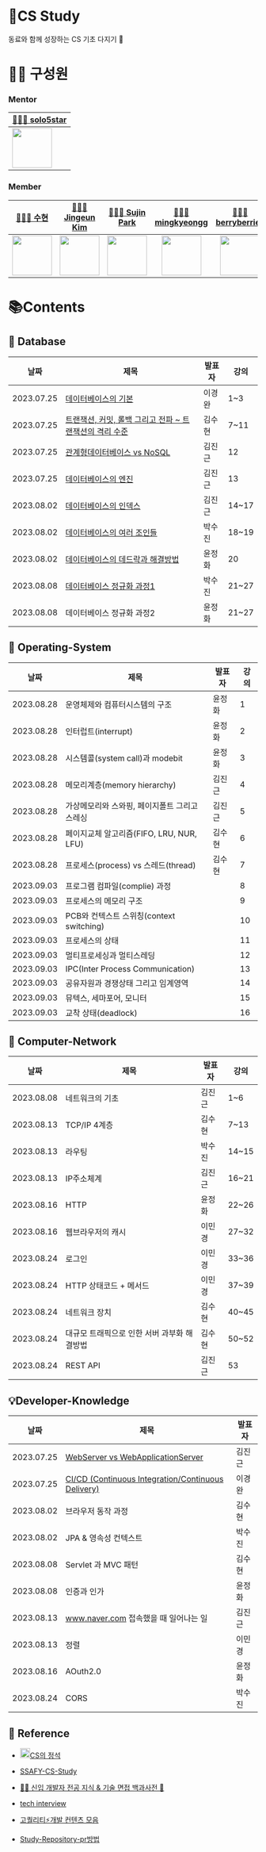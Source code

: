 # 📖CS Study

동료와 함께 성장하는 CS 기초 다지기 🌱

# 👩🏻 구성원

### Mentor 

| [🧑🏻‍💻 solo5star](https://github.com/solo5star)|
| --- |
| [<img src="https://avatars.githubusercontent.com/u/20203944?v=4" width="80">](https://github.com/solo5star) |

### Member

| [👩🏻‍💻 수현](https://github.com/24tngus) | [🧑🏻‍💻 Jingeun Kim](https://github.com/jindream6128) | [👩🏻‍💻 Sujin Park](https://github.com/sujin-park0607) | [🧑🏻‍💻 mingkyeongg](https://github.com/mingkyeongg) | [👩🏻‍💻 berryberries](https://github.com/berryberries) |
|:------------------------------------:|:------------------------------------:|:------------------------------------:|:------------------------------------:|:------------------------------------:|
|[<img src="https://avatars.githubusercontent.com/u/68477988?v=4" width="80">](https://github.com/24tngus)|[<img src="https://avatars.githubusercontent.com/u/101094583?v=4" width="80">](https://github.com/jindream6128)|[<img src="https://avatars.githubusercontent.com/u/75667075?v=4" width="80">](https://github.com/park0607)|[<img src="https://avatars.githubusercontent.com/u/122078277?v=4" width="80">](https://github.com/mingkyeongg)|[<img src="https://avatars.githubusercontent.com/u/122462263?v=4" width="80">](https://github.com/berryberries)|

# 📚Contents

## 📘 Database

| 날짜 | 제목 | 발표자 | 강의 |
| ----- | ----- | ----- | ---- |
| 2023.07.25 | [데이터베이스의 기본]() | 이경완 | 1~3 |
| 2023.07.25 | [트랜잭션, 커밋, 롤백 그리고 전파 ~ 트랜잭션의 격리 수준]() | 김수현 | 7~11 |
| 2023.07.25 | [관계형데이터베이스 vs NoSQL]() | 김진근 | 12 |
| 2023.07.25 | [데이터베이스의 엔진]() | 김진근 | 13 |
| 2023.08.02 | [데이터베이스의 인덱스]() | 김진근 | 14~17 |
| 2023.08.02 | [데이터베이스의 여러 조인들]()| 박수진 | 18~19 |
| 2023.08.02 | [데이터베이스의 데드락과 해결방법]() | 윤정화 | 20 |
| 2023.08.08 | [데이터베이스 정규화 과정1]() | 박수진 | 21~27 |
| 2023.08.08 | 데이터베이스 정규화 과정2 | 윤정화 | 21~27 |

## 📗 Operating-System

| 날짜 | 제목 | 발표자 | 강의 |
| ----- | ----- | ----- | ---- |
| 2023.08.28 | 운영체제와 컴퓨터시스템의 구조 | 윤정화 | 1 |
| 2023.08.28 | 인터럽트(interrupt) | 윤정화 | 2 |
| 2023.08.28 | 시스템콜(system call)과 modebit | 윤정화 | 3 |
| 2023.08.28 | 메모리계층(memory hierarchy) | 김진근 | 4 |
| 2023.08.28 | 가상메모리와 스와핑, 페이지폴트 그리고 스레싱 | 김진근 | 5 |
| 2023.08.28 | 페이지교체 알고리즘(FIFO, LRU, NUR, LFU) | 김수현 | 6 |
| 2023.08.28 | 프로세스(process) vs 스레드(thread) | 김수현 | 7 |
| 2023.09.03 | 프로그램 컴파일(complie) 과정 |  | 8 |
| 2023.09.03 | 프로세스의 메모리 구조 |  | 9 |
| 2023.09.03 | PCB와 컨텍스트 스위칭(context switching) |  | 10 |
| 2023.09.03 | 프로세스의 상태 |  | 11 |
| 2023.09.03 | 멀티프로세싱과 멀티스레딩 |  | 12 |
| 2023.09.03 | IPC(Inter Process Communication) |  | 13 |
| 2023.09.03 | 공유자원과 경쟁상태 그리고 임계영역 |  | 14 |
| 2023.09.03 | 뮤텍스, 세마포어, 모니터 |  | 15 |
| 2023.09.03 | 교착 상태(deadlock) |  | 16 |

## 📕 Computer-Network

| 날짜 | 제목 | 발표자 | 강의 |
| ----- | ----- | ----- | ---- |
| 2023.08.08 | 네트워크의 기초 | 김진근 | 1~6 |
| 2023.08.13 | TCP/IP 4계층 | 김수현 | 7~13 |
| 2023.08.13 | 라우팅 | 박수진 | 14~15 |
| 2023.08.13 | IP주소체계 | 김진근 | 16~21 |
| 2023.08.16 | HTTP | 윤정화 | 22~26 |
| 2023.08.16 | 웹브라우저의 캐시 | 이민경 | 27~32 |
| 2023.08.24 | 로그인 | 이민경 | 33~36 |
| 2023.08.24 | HTTP 상태코드 + 메서드 | 이민경 | 37~39 |
| 2023.08.24 | 네트워크 장치 | 김수현 | 40~45 |
| 2023.08.24 | 대규모 트래픽으로 인한 서버 과부화 해결방법 | 김수현 | 50~52 |
| 2023.08.24 | REST API | 김진근 | 53 |



## 💡Developer-Knowledge

| 날짜 | 제목 | 발표자 |
| ----- | ----- | ----- |
| 2023.07.25 | [WebServer vs WebApplicationServer](./Contents/Knowledge/WebServer%20vs%20WebApplicationServer.md) | 김진근 |
| 2023.07.25 | [CI/CD (Continuous Integration/Continuous Delivery)](./Contents/Knowledge/CI,CD.md) | 이경완 |
| 2023.08.02 | 브라우저 동작 과정 | 김수현 |
| 2023.08.02 | JPA & 영속성 컨텍스트 | 박수진 |
| 2023.08.08 | Servlet 과 MVC 패턴 | 김수현 |
| 2023.08.08 | 인증과 인가 | 윤정화 |
| 2023.08.13 | www.naver.com 접속했을 때 일어나는 일 | 김진근 |
| 2023.08.13 | 정렬 | 이민경 |
| 2023.08.16 | AOuth2.0 | 윤정화 |
| 2023.08.24 | CORS | 박수진 |


## 📎 Reference

- [<img height="20" src="https://user-images.githubusercontent.com/47595515/198836603-4a8efbb1-3a55-4130-b211-a039cb9cfd8d.png" width="20"/>CS의 정석](https://www.inflearn.com/course/%EA%B0%9C%EB%B0%9C%EC%9E%90-%EB%A9%B4%EC%A0%91-cs-%ED%8A%B9%EA%B0%95/dashboard)

- [SSAFY-CS-Study](https://github.com/SSAFY-SEOUL-19-ALGO/cs-study)

- [👶🏻 신입 개발자 전공 지식 & 기술 면접 백과사전 📖](https://github.com/gyoogle/tech-interview-for-developer)

- [tech interview](https://github.com/WeareSoft/tech-interview)

- [고퀄리티⚡개발 컨텐츠 모음](https://github.com/Integerous/goQuality-dev-contents)

- [Study-Repository-pr방법](https://aware-aura-a30.notion.site/74d6ee5f71d443d0804d6b06db6249cc?pvs=4)
